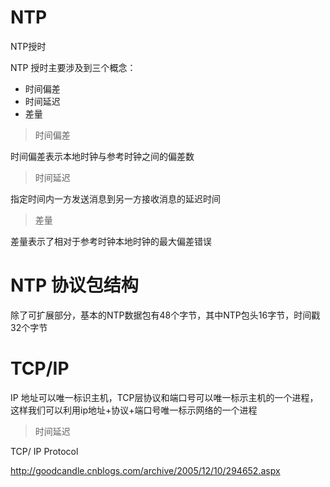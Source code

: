 # NTP

NTP授时

NTP 授时主要涉及到三个概念：

* 时间偏差
* 时间延迟
* 差量

> 时间偏差

时间偏差表示本地时钟与参考时钟之间的偏差数

> 时间延迟

指定时间内一方发送消息到另一方接收消息的延迟时间

> 差量

差量表示了相对于参考时钟本地时钟的最大偏差错误

# NTP 协议包结构

除了可扩展部分，基本的NTP数据包有48个字节，其中NTP包头16字节，时间戳32个字节


# TCP/IP

IP 地址可以唯一标识主机，TCP层协议和端口号可以唯一标示主机的一个进程，这样我们可以利用ip地址+协议+端口号唯一标示网络的一个进程


> 时间延迟

TCP/ IP Protocol

http://goodcandle.cnblogs.com/archive/2005/12/10/294652.aspx



